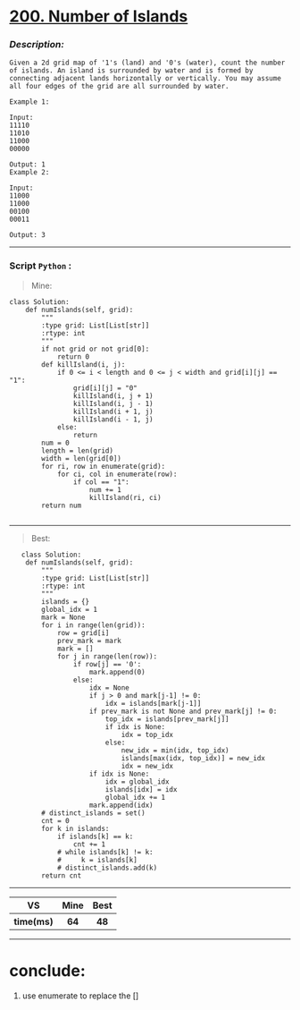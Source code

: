 
#  **[200. Number of Islands]( https://leetcode.com/problems/number-of-islands/description/ )**

### *Description:*
    Given a 2d grid map of '1's (land) and '0's (water), count the number of islands. An island is surrounded by water and is formed by connecting adjacent lands horizontally or vertically. You may assume all four edges of the grid are all surrounded by water.

    Example 1:

    Input:
    11110
    11010
    11000
    00000

    Output: 1
    Example 2:

    Input:
    11000
    11000
    00100
    00011

    Output: 3

---


### Script `Python` :

> Mine:
```
class Solution:
    def numIslands(self, grid):
        """
        :type grid: List[List[str]]
        :rtype: int
        """
        if not grid or not grid[0]:
            return 0
        def killIsland(i, j):
            if 0 <= i < length and 0 <= j < width and grid[i][j] == "1":
                grid[i][j] = "0"
                killIsland(i, j + 1)
                killIsland(i, j - 1)
                killIsland(i + 1, j)
                killIsland(i - 1, j)
            else:
                return 
        num = 0
        length = len(grid)
        width = len(grid[0])
        for ri, row in enumerate(grid):
            for ci, col in enumerate(row):
                if col == "1":
                    num += 1
                    killIsland(ri, ci)
        return num
        
```
___

                        
> Best:
```
   class Solution:
    def numIslands(self, grid):
        """
        :type grid: List[List[str]]
        :rtype: int
        """
        islands = {}
        global_idx = 1
        mark = None
        for i in range(len(grid)):
            row = grid[i]
            prev_mark = mark
            mark = []
            for j in range(len(row)):
                if row[j] == '0':
                    mark.append(0)
                else:
                    idx = None
                    if j > 0 and mark[j-1] != 0:
                        idx = islands[mark[j-1]]
                    if prev_mark is not None and prev_mark[j] != 0:
                        top_idx = islands[prev_mark[j]]
                        if idx is None:
                            idx = top_idx
                        else:
                            new_idx = min(idx, top_idx)
                            islands[max(idx, top_idx)] = new_idx
                            idx = new_idx
                    if idx is None:
                        idx = global_idx
                        islands[idx] = idx
                        global_idx += 1
                    mark.append(idx)
        # distinct_islands = set()
        cnt = 0
        for k in islands:
            if islands[k] == k:
                cnt += 1
            # while islands[k] != k:
            #     k = islands[k]
            # distinct_islands.add(k)
        return cnt  
```
___
 

<table>
  <tr>
    <th>VS</th>
    <th>Mine</th>
    <th>Best</th>
  </tr>
    <tr>
    <th>time(ms)</th>
    <th>64</th>
    <th>48</th>
<table>

___

# conclude:
1. use enumerate to replace the [] 




        
